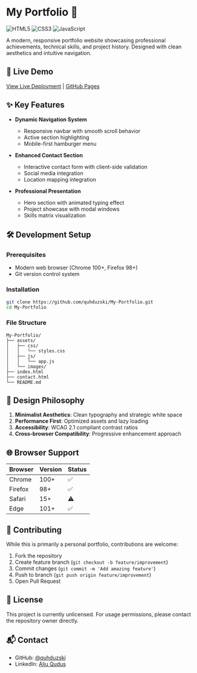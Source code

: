 # My Portfolio 🌟

![HTML5](https://img.shields.io/badge/HTML5-E34F26?style=for-the-badge&logo=html5&logoColor=white)
![CSS3](https://img.shields.io/badge/CSS3-1572B6?style=for-the-badge&logo=css3&logoColor=white)
![JavaScript](https://img.shields.io/badge/JavaScript-F7DF1E?style=for-the-badge&logo=javascript&logoColor=black)

A modern, responsive portfolio website showcasing professional achievements, technical skills, and project history. Designed with clean aesthetics and intuitive navigation.

## 🚀 Live Demo

[View Live Deployment](https://your-portfolio-domain.com) | [GitHub Pages](https://quhduzski.github.io/My-Portfolio/)

## ✨ Key Features

- **Dynamic Navigation System**

  - Responsive navbar with smooth scroll behavior
  - Active section highlighting
  - Mobile-first hamburger menu

- **Enhanced Contact Section**

  - Interactive contact form with client-side validation
  - Social media integration
  - Location mapping integration

- **Professional Presentation**
  - Hero section with animated typing effect
  - Project showcase with modal windows
  - Skills matrix visualization

## 🛠️ Development Setup

### Prerequisites

- Modern web browser (Chrome 100+, Firefox 98+)
- Git version control system

### Installation

```bash
git clone https://github.com/quhduzski/My-Portfolio.git
cd My-Portfolio
```

### File Structure

```
My-Portfolio/
├── assets/
│   ├── css/
│   │   └── styles.css
│   ├── js/
│   │   └── app.js
│   └── images/
├── index.html
├── contact.html
└── README.md
```

## 🎨 Design Philosophy

1. **Minimalist Aesthetics**: Clean typography and strategic white space
2. **Performance First**: Optimized assets and lazy loading
3. **Accessibility**: WCAG 2.1 compliant contrast ratios
4. **Cross-browser Compatibility**: Progressive enhancement approach

## 🌐 Browser Support

| Browser | Version | Status |
| ------- | ------- | ------ |
| Chrome  | 100+    | ✅     |
| Firefox | 98+     | ✅     |
| Safari  | 15+     | ⚠️     |
| Edge    | 101+    | ✅     |

## 🤝 Contributing

While this is primarily a personal portfolio, contributions are welcome:

1. Fork the repository
2. Create feature branch (`git checkout -b feature/improvement`)
3. Commit changes (`git commit -m 'Add amazing feature'`)
4. Push to branch (`git push origin feature/improvement`)
5. Open Pull Request

## 📜 License

This project is currently unlicensed. For usage permissions, please contact the repository owner directly.

## 📬 Contact

- GitHub: [@quhduzski](https://github.com/quhduzski)
- LinkedIn: [Aliu Qudus](https://www.linkedin.com/in/aliuqudusolalekan/)
<!-- - Portfolio Contact Form: [Send Message](https://your-portfolio-domain.com/contact) -->
